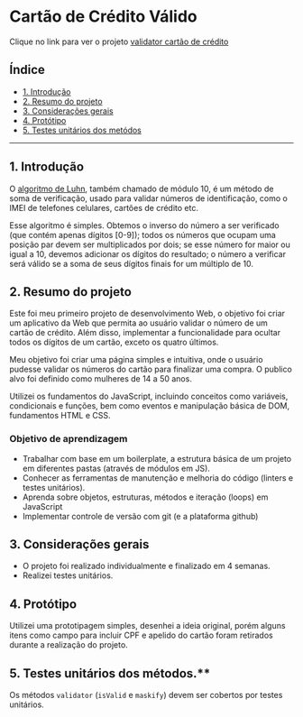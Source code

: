 # Cartão de Crédito Válido
Clique no link para ver o projeto [validator cartão de crédito](https://tataschultz.github.io/SAP009-card-validation/)
## Índice

* [1. Introdução](#1-Introdução)
* [2. Resumo do projeto](#2-resumo-do-projeto)
* [3. Considerações gerais](#3-considerações-gerais)
* [4. Protótipo](#4-imagem-do-protótipo-original)
* [5. Testes unitários dos metódos](#5-testes-unitários-dos-métodos)

***

## 1. Introdução

O [algoritmo de Luhn](https://en.wikipedia.org/wiki/Luhn_algorithm), também
chamado de módulo 10, é um método de soma de verificação, usado para validar
números de identificação, como o IMEI de telefones celulares, cartões de crédito
etc.

Esse algoritmo é simples. Obtemos o inverso do número a ser verificado (que
contém apenas dígitos [0-9]); todos os números que ocupam uma posição par devem
ser multiplicados por dois; se esse número for maior ou igual a 10, devemos
adicionar os dígitos do resultado; o número a verificar será válido se a soma de
seus dígitos finais for um múltiplo de 10.


## 2. Resumo do projeto

Este foi meu primeiro projeto de desenvolvimento Web, o objetivo foi criar um aplicativo da Web que permita ao usuário
validar o número de um cartão de crédito.  Além disso, 
implementar a funcionalidade para ocultar todos os dígitos de um cartão, exceto
os quatro últimos.

Meu objetivo foi criar uma página simples e intuitiva, onde o usuário pudesse validar 
os números do cartão para finalizar uma compra. O publico alvo foi definido como mulheres de 14 a 50 anos. 


Utilizei os fundamentos do JavaScript, incluindo conceitos como variáveis, condicionais e funções,
bem como eventos e manipulação básica de DOM, fundamentos HTML e CSS.


### Objetivo de aprendizagem

* Trabalhar com base em um boilerplate, a estrutura básica de um projeto em diferentes
  pastas (através de módulos em JS).
* Conhecer as ferramentas de manutenção e melhoria do código (linters e testes
  unitários).
* Aprenda sobre objetos, estruturas, métodos e iteração (loops) em JavaScript
* Implementar controle de versão com git (e a plataforma github)

## 3. Considerações gerais

* O projeto foi realizado individualmente e finalizado em 4 semanas.
* Realizei testes unitários.


## 4. Protótipo 

Utilizei uma prototipagem simples, desenhei a ideia original, porém alguns itens como 
campo para incluir CPF e apelido do cartão foram retirados durante a realização do projeto. 

## 5. Testes unitários dos métodos.**
Os métodos `validator` (`isValid` e `maskify`) devem ser cobertos por testes unitários.